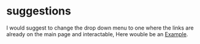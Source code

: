 # suggestions
<!-- this would probably be better for the end user as they wouldnt have to do an extra step -->
I would suggest to change the drop down menu to one where the links are already on the main page and interactable,
Here wouble be an [Example](https://shorturl.at/PFRF5).
##
